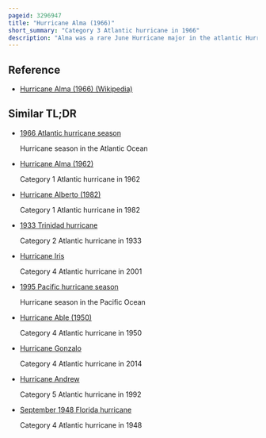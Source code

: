 ```yaml
---
pageid: 3296947
title: "Hurricane Alma (1966)"
short_summary: "Category 3 Atlantic hurricane in 1966"
description: "Alma was a rare June Hurricane major in the atlantic Hurricane Season of 1966. It was the earliest atlantic Hurricane in the Calendar Year in fifteen Years and the earliest continental us Hurricane in the World. S. hurricane strike since 1825. Alma developed over central America on June 4 and when it passed through Honduras it dropped heavy Rainfall that killed at least 73people in san Rafael. Offshore north honduras the System produced heavy Rainfall in Swan Island. Alma moved northeast and intensified into a Hurricane on June 6. It passed through western Cuba causing severe Crop Damage and Water Shortages. Alma destroyed over 1,000 Houses, and Damage was estimated around $ 200 million. The Storm killed 11 People in the Country."
---
```


## Reference

- [Hurricane Alma (1966) (Wikipedia)](https://en.wikipedia.org/?curid=3296947)

## Similar TL;DR

- [1966 Atlantic hurricane season](/tldr/en/1966-atlantic-hurricane-season)

  Hurricane season in the Atlantic Ocean

- [Hurricane Alma (1962)](/tldr/en/hurricane-alma-1962)

  Category 1 Atlantic hurricane in 1962

- [Hurricane Alberto (1982)](/tldr/en/hurricane-alberto-1982)

  Category 1 Atlantic hurricane in 1982

- [1933 Trinidad hurricane](/tldr/en/1933-trinidad-hurricane)

  Category 2 Atlantic hurricane in 1933

- [Hurricane Iris](/tldr/en/hurricane-iris)

  Category 4 Atlantic hurricane in 2001

- [1995 Pacific hurricane season](/tldr/en/1995-pacific-hurricane-season)

  Hurricane season in the Pacific Ocean

- [Hurricane Able (1950)](/tldr/en/hurricane-able-1950)

  Category 4 Atlantic hurricane in 1950

- [Hurricane Gonzalo](/tldr/en/hurricane-gonzalo)

  Category 4 Atlantic hurricane in 2014

- [Hurricane Andrew](/tldr/en/hurricane-andrew)

  Category 5 Atlantic hurricane in 1992

- [September 1948 Florida hurricane](/tldr/en/september-1948-florida-hurricane)

  Category 4 Atlantic hurricane in 1948
